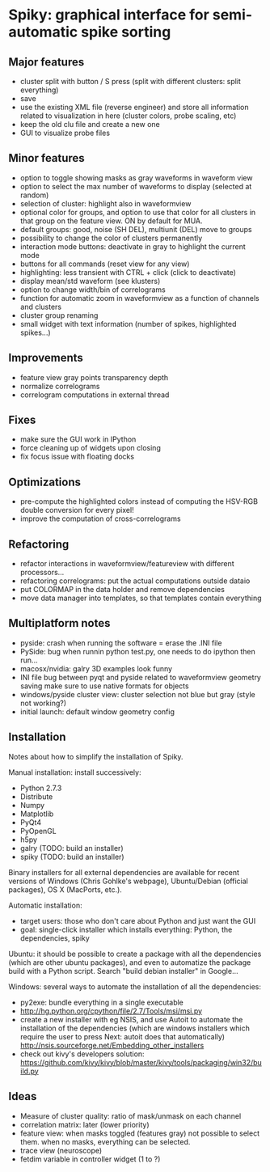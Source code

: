 Spiky: graphical interface for semi-automatic spike sorting
===========================================================

Major features
--------------

  * cluster split with button / S press
    (split with different clusters: split everything)
  * save
  * use the existing XML file (reverse engineer) and store all information
    related to visualization in here (cluster colors, probe scaling, etc)
  * keep the old clu file and create a new one
  * GUI to visualize probe files
  

Minor features
--------------
  
  * option to toggle showing masks as gray waveforms in waveform view
  * option to select the max number of waveforms to display (selected at
    random)
  * selection of cluster: highlight also in waveformview
  * optional color for groups, and option to use that color for all clusters
    in that group on the feature view. ON by default for MUA.
  * default groups: good, noise (SH DEL), multiunit (DEL) move to groups
  * possibility to change the color of clusters permanently
  * interaction mode buttons: deactivate in gray to highlight the current mode
  * buttons for all commands (reset view for any view)
  * highlighting: less transient with CTRL + click (click to deactivate)
  * display mean/std waveform (see klusters)
  * option to change width/bin of correlograms
  * function for automatic zoom in waveformview as a function of
    channels and clusters
  * cluster group renaming
  * small widget with text information (number of spikes, highlighted spikes...)


Improvements
------------

  * feature view gray points transparency depth
  * normalize correlograms
  * correlogram computations in external thread


Fixes
-----

  * make sure the GUI work in IPython
  * force cleaning up of widgets upon closing
  * fix focus issue with floating docks

  
Optimizations
-------------

  * pre-compute the highlighted colors instead of computing the HSV-RGB double
    conversion for every pixel!
  * improve the computation of cross-correlograms
  
  
Refactoring
-----------

  * refactor interactions in waveformview/featureview with different
    processors...
  * refactoring correlograms: put the actual computations outside dataio
  * put COLORMAP in the data holder and remove dependencies 
  * move data manager into templates, so that templates contain everything


Multiplatform notes
-------------------

  * pyside: crash when running the software = erase the .INI file
  * PySide: bug when runnin python test.py, one needs to do ipython then run...
  * macosx/nvidia: galry 3D examples look funny
  * INI file bug between pyqt and pyside related to waveformview geometry saving
    make sure to use native formats for objects
  * windows/pyside cluster view: cluster selection not blue but gray (style not working?)
  * initial launch: default window geometry config


Installation
------------

Notes about how to simplify the installation of Spiky.

Manual installation: install successively:

  * Python 2.7.3
  * Distribute
  * Numpy 
  * Matplotlib
  * PyQt4
  * PyOpenGL
  * h5py
  * galry (TODO: build an installer)
  * spiky (TODO: build an installer)
  
Binary installers for all external dependencies are available for recent
versions of Windows (Chris Gohlke's webpage), Ubuntu/Debian (official
packages), OS X (MacPorts, etc.).

Automatic installation:
  
  * target users: those who don't care about Python and just want the GUI
  * goal: single-click installer which installs everything: Python, the 
    dependencies, spiky
    
Ubuntu: it should be possible to create a package with all the dependencies
(which are other ubuntu packages), and even to automatize the package build
with a Python script. Search "build debian installer" in Google...

Windows: several ways to automate the installation of all the dependencies:

  * py2exe: bundle everything in a single executable
  * http://hg.python.org/cpython/file/2.7/Tools/msi/msi.py
  * create a new installer with eg NSIS, and use Autoit to automate the 
    installation of the dependencies (which are windows installers which
    require the user to press Next: autoit does that automatically)
    http://nsis.sourceforge.net/Embedding_other_installers
  * check out kivy's developers solution:
    https://github.com/kivy/kivy/blob/master/kivy/tools/packaging/win32/build.py
  
  
Ideas
-----
  
  * Measure of cluster quality: ratio of mask/unmask on each channel
  * correlation matrix: later (lower priority)
  * feature view: when masks toggled (features gray) not possible to select
    them. when no masks, everything can be selected.
  * trace view (neuroscope)
  * fetdim variable in controller widget (1 to ?)

